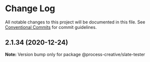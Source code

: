 # Change Log

All notable changes to this project will be documented in this file.
See [Conventional Commits](https://conventionalcommits.org) for commit guidelines.

## 2.1.34 (2020-12-24)

**Note:** Version bump only for package @process-creative/slate-tester
